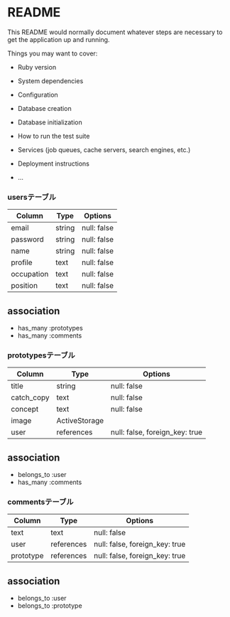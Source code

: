 # README

This README would normally document whatever steps are necessary to get the
application up and running.

Things you may want to cover:

* Ruby version

* System dependencies

* Configuration

* Database creation

* Database initialization

* How to run the test suite

* Services (job queues, cache servers, search engines, etc.)

* Deployment instructions

* ...

### usersテーブル

| Column      | Type        | Options      |
| ----------- | ----------- | ------------ |
| email       |  string     |  null: false |
| password    |  string     |  null: false |
| name        |  string     |  null: false |
| profile     |  text       |  null: false |
| occupation  |  text       |  null: false |
| position    |  text       |  null: false |

## association
- has_many :prototypes
- has_many :comments

### prototypesテーブル

| Column      | Type        | Options                        |
| ----------- | ----------- | ------------------------------ |
| title       |  string     |  null: false                   |
| catch_copy  |  text       |  null: false                   |
| concept     |  text       |  null: false                   |
| image       |ActiveStorage|                                |
| user        |  references |  null: false, foreign_key: true|

## association
- belongs_to :user
- has_many :comments

### commentsテーブル

| Column      | Type        | Options                        |
| ----------- | ----------- | ------------------------------ |
| text        |  text       |  null: false                   |
| user        |  references |  null: false, foreign_key: true|
| prototype   |  references |  null: false, foreign_key: true|

## association
- belongs_to :user
- belongs_to :prototype
